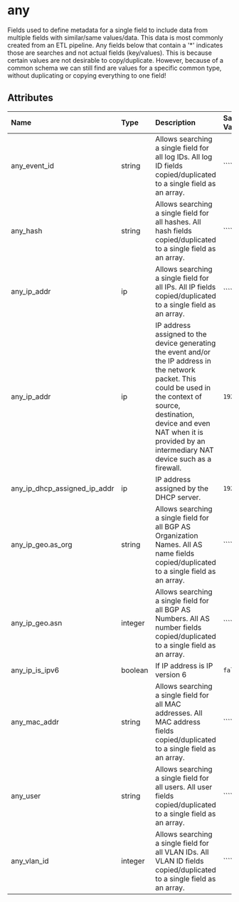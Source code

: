 # any

Fields used to define metadata for a single field to include data from multiple fields with similar/same values/data.  This data is most commonly created from an ETL pipeline. Any fields below that contain a '*' indicates those are searches and not actual fields (key/values). This is because certain values are not desirable to copy/duplicate. However, because of a common schema we can still find are values for a specific common type, without duplicating or copying everything to one field!

## Attributes

| Name | Type | Description | Sample Value |
|:---|:---|:---|:---|
 | any_event_id | string | Allows searching a single field for all log IDs. All log ID fields copied/duplicated to a single field as an array. | ```````` |
 | any_hash | string | Allows searching a single field for all hashes. All hash fields copied/duplicated to a single field as an array. | ```````` |
 | any_ip_addr | ip | Allows searching a single field for all IPs. All IP fields copied/duplicated to a single field as an array. | ```````` |
 | any_ip_addr | ip | IP address assigned to the device generating the event and/or the IP address in the network packet. This could be used in the context of source, destination, device and even NAT when it is provided by an intermediary NAT device such as a firewall. | ```192.168.1.2``` |
 | any_ip_dhcp_assigned_ip_addr | ip | IP address assigned by the DHCP server. | ```192.168.1.2``` |
 | any_ip_geo.as_org | string | Allows searching a single field for all BGP AS Organization Names. All AS name fields copied/duplicated to a single field as an array. | ```````` |
 | any_ip_geo.asn | integer | Allows searching a single field for all BGP AS Numbers. All AS number fields copied/duplicated to a single field as an array. | ```````` |
 | any_ip_is_ipv6 | boolean | If IP address is IP version 6 | ```false``` |
 | any_mac_addr | string | Allows searching a single field for all MAC addresses. All MAC address fields copied/duplicated to a single field as an array. | ```````` |
 | any_user | string | Allows searching a single field for all users. All user fields copied/duplicated to a single field as an array. | ```````` |
 | any_vlan_id | integer | Allows searching a single field for all VLAN IDs. All VLAN ID fields copied/duplicated to a single field as an array. | `````` |

